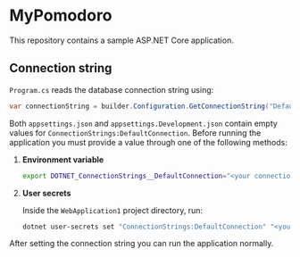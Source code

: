 # MyPomodoro

This repository contains a sample ASP.NET Core application.

## Connection string

`Program.cs` reads the database connection string using:

```csharp
var connectionString = builder.Configuration.GetConnectionString("DefaultConnection");
```

Both `appsettings.json` and `appsettings.Development.json` contain empty values for `ConnectionStrings:DefaultConnection`. Before running the application you must provide a value through one of the following methods:

1. **Environment variable**

   ```bash
   export DOTNET_ConnectionStrings__DefaultConnection="<your connection string>"
   ```

2. **User secrets**

   Inside the `WebApplication1` project directory, run:

   ```bash
   dotnet user-secrets set "ConnectionStrings:DefaultConnection" "<your connection string>"
   ```

After setting the connection string you can run the application normally.

